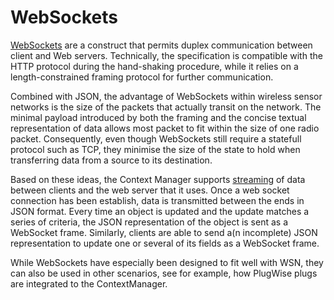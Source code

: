 # WebSockets #

[WebSockets](http://www.websocket.org/) are a construct that permits duplex communication between client and Web servers. Technically, the specification is compatible with the HTTP protocol during the hand-shaking procedure, while it relies on a length-constrained framing protocol for further communication.

Combined with JSON, the advantage of WebSockets within wireless sensor networks is the size of the packets that actually transit on the network. The minimal payload introduced by both the framing and the concise textual representation of data allows most packet to fit within the size of one radio packet. Consequently, even though WebSockets still require a statefull protocol such as TCP, they minimise the size of the state to hold when transferring data from a source to its destination.

Based on these ideas, the Context Manager supports [streaming](ContextManager#Streaming.md) of data between clients and the web server that it uses.  Once a web socket connection has been establish, data is transmitted between the ends in JSON format. Every time an object is updated and the update matches a series of criteria, the JSON representation of the object is sent as a WebSocket frame. Similarly, clients are able to send a(n incomplete) JSON representation to update one or several of its fields as a WebSocket frame.

While WebSockets have especially been designed to fit well with WSN, they can also be used in other scenarios, see for example, how PlugWise plugs are integrated to the ContextManager.